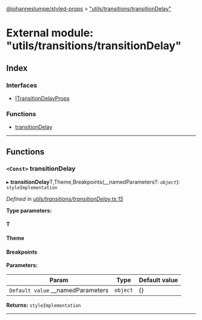 [@johanneslumpe/styled-props](../README.md) > ["utils/transitions/transitionDelay"](../modules/_utils_transitions_transitiondelay_.md)

# External module: "utils/transitions/transitionDelay"

## Index

### Interfaces

* [ITransitionDelayProps](../interfaces/_utils_transitions_transitiondelay_.itransitiondelayprops.md)

### Functions

* [transitionDelay](_utils_transitions_transitiondelay_.md#transitiondelay)

---

## Functions

<a id="transitiondelay"></a>

### `<Const>` transitionDelay

▸ **transitionDelay**T,Theme,Breakpoints(__namedParameters?: *`object`*): `styleImplementation`

*Defined in [utils/transitions/transitionDelay.ts:15](https://github.com/johanneslumpe/styled-props/blob/3abf398/src/utils/transitions/transitionDelay.ts#L15)*

**Type parameters:**

#### T 
#### Theme 
#### Breakpoints 
**Parameters:**

| Param | Type | Default value |
| ------ | ------ | ------ |
| `Default value` __namedParameters | `object` |  {} |

**Returns:** `styleImplementation`

___

